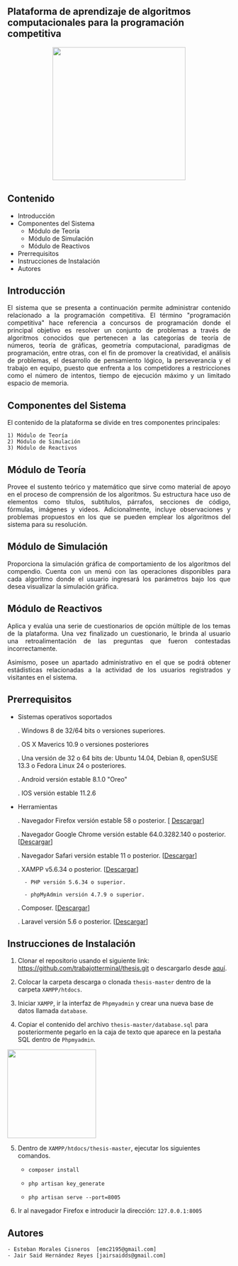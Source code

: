 ## Plataforma de aprendizaje de algoritmos computacionales para la programación competitiva
<p align="center"><img src="https://image.ibb.co/d6bJ4x/Screen_Shot_2018_04_07_at_6_58_21_PM.png" style="width:300px;height:300px;"></p>

## Contenido
- Introducción
- Componentes del Sistema
	- Módulo de Teoría
	- Módulo de Simulación
	- Módulo de Reactivos
- Prerrequisitos
- Instrucciones de Instalación
- Autores

## Introducción
<p align="justify">El sistema que se presenta a continuación permite administrar contenido relacionado a la programación competitiva. 
El término "programación competitiva" hace referencia a concursos de programación donde el principal objetivo es resolver un conjunto de problemas a través de algoritmos conocidos que pertenecen a las categorías de teoría de números, teoría de gráficas, geometría computacional, paradigmas de programación, entre otras, con el fin de promover la creatividad, el análisis de problemas, el desarrollo de pensamiento lógico, la perseverancia y el trabajo en equipo, puesto que enfrenta a los competidores a restricciones como el número de intentos, tiempo de ejecución máximo y un limitado espacio de memoria.</p>

## Componentes del Sistema
<p align="justify"> 
El contenido de la plataforma se divide en tres componentes principales:
   
    1) Módulo de Teoría
    2) Módulo de Simulación
    3) Módulo de Reactivos
</p>

## Módulo de Teoría
<p align="justify">Provee el sustento teórico y matemático que sirve como material de apoyo en el proceso de comprensión de los algoritmos. Su estructura hace uso de elementos como títulos, subtítulos, párrafos, secciones de código, fórmulas, imágenes y videos. Adicionalmente, incluye observaciones y problemas propuestos en los que se pueden emplear los algoritmos del sistema para su resolución.</p>


## Módulo de Simulación
<p align="justify">Proporciona la simulación gráfica de comportamiento de los algoritmos del compendio. Cuenta con un menú con las operaciones disponibles para cada algoritmo donde el usuario ingresará los parámetros bajo los que desea visualizar la simulación gráfica.</p>


## Módulo de Reactivos
<p align="justify">Aplica y evalúa una serie de cuestionarios de opción múltiple de los temas de la plataforma. Una vez finalizado un cuestionario, le brinda al usuario una retroalimentación de las preguntas que fueron contestadas incorrectamente.</p>

<p align="justify">Asimismo, posee un apartado administrativo en el que se podrá obtener estádisticas relacionadas a la actividad de los usuarios registrados y visitantes en el sistema.</p>        

## Prerrequisitos

- Sistemas operativos soportados 

    . Windows 8 de 32/64 bits o versiones superiores.
     
    . OS X Maverics 10.9 o versiones posteriores
    
    . Una versión de 32 o 64 bits de: Ubuntu 14.04, Debian 8, openSUSE 13.3 o Fedora Linux 24 o posteriores.
    
    . Android versión estable 8.1.0 "Oreo"
    
    . IOS versión estable 11.2.6

- Herramientas

    . Navegador Firefox versión estable 58 o posterior. [ <a href="https://www.mozilla.org/en-US/firefox/new/">Descargar</a>]
    
    . Navegador Google Chrome versión estable 64.0.3282.140 o posterior. [<a href="https://www.google.com.mx/chrome/">Descargar</a>]
    
    . Navegador Safari versión estable 11 o posterior. [<a href="https://support.apple.com/es_MX/downloads/safari">Descargar</a>]
    
    . XAMPP v5.6.34 o posterior. [<a href="https://www.apachefriends.org/download.html">Descargar</a>]
    
        - PHP versión 5.6.34 o superior.
        
        - phpMyAdmin versión 4.7.9 o superior.
        
    . Composer. [<a href="https://getcomposer.org/download/">Descargar</a>]
    
    . Laravel versión 5.6 o posterior. [<a href="https://laravel.com/docs/5.6/installation">Descargar</a>]

## Instrucciones de Instalación

1) Clonar el repositorio usando el siguiente link: https://github.com/trabajotterminal/thesis.git o descargarlo desde <a href="https://github.com/trabajotterminal/thesis/archive/master.zip">aquí</a>.

2) Colocar la carpeta descarga o clonada `thesis-master` dentro de la carpeta `XAMPP/htdocs`.

3) Iniciar `XAMPP`, ir la interfaz de `Phpmyadmin` y crear una nueva base de datos llamada `database`.

4) Copiar el contenido del archivo `thesis-master/database.sql` para posteriormente pegarlo en la caja de texto que aparece en la pestaña SQL dentro de `Phpmyadmin`.
<img src="https://i.imgur.com/lRkZ7hz.png" style="width:200px;height:200px;" />

5) Dentro de `XAMPP/htdocs/thesis-master`, ejecutar los siguientes comandos.
    
    - `composer install`
    
    - `php artisan key_generate`
    
    - `php artisan serve --port=8005`
 
 6) Ir al navegador Firefox e introducir la dirección: `127.0.0.1:8005`  
    

## Autores

    - Esteban Morales Cisneros  [emc2195@gmail.com]
    - Jair Said Hernández Reyes [jairsaidds@gmail.com]

